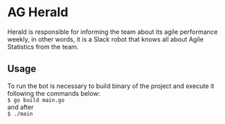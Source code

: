# AG Herald
Herald is responsible for informing the team about its agile performance weekly, in other words, it is a Slack robot that knows all about Agile Statistics from the team.

## Usage
To run the bot is necessary to build binary of the project and execute it following the commands below:  
`$ go build main.go`  
and after  
`$ ./main`
